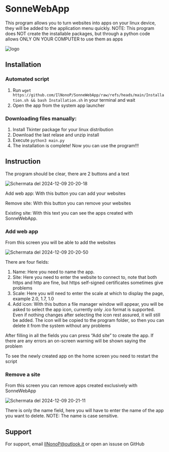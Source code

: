 # SonneWebApp
This program allows you to turn websites into apps on your linux device, they will be added to the application menu quickly. NOTE: This program does NOT create the installable packages, but through a python code allows ONLY ON YOUR COMPUTER to use them as apps

![logo](https://github.com/user-attachments/assets/af5e6f1b-2139-4885-8934-c4c76e9fd933)


## Installation
### Automated script
1) Run ```wget https://github.com/IlNonoP/SonneWebApp/raw/refs/heads/main/Installation.sh && bash Installation.sh``` in your terminal and wait
2) Open the app from the system app launcher

### Downloading files manually:

1) Install Tkinter package for your linux distribution
2) Download the last relase and unzip install
3) Execute ```python3 main.py```
4) The installation is complete! Now you can use the program!!!
## Instruction
The program should be clear, there are 2 buttons and a text

![Schermata del 2024-12-09 20-20-18](https://github.com/user-attachments/assets/e6446738-cdc0-4d5e-ac69-1c66d57bb947)


Add web app: With this button you can add your websites

Remove site: With this button you can remove your websites

Existing site: With this text you can see the apps created with SonneWebApp.

### Add web app
From this screen you will be able to add the websites

![Schermata del 2024-12-09 20-20-50](https://github.com/user-attachments/assets/1671ff10-9aa4-4e30-bfff-538660526b73)


There are four fields:
1) Name: Here you need to name the app.
2) Site: Here you need to enter the website to connect to, note that both https and http are fine, but https self-signed certificates sometimes give problems
3) Scale: Here you will need to enter the scale at which to display the page, example 2.0, 1.7, 1.0
4) Add icon: With this button a file manager window will appear, you will be asked to select the app icon, currently only .ico format is supported. Even if nothing changes after selecting the icon rest assured, it will still be added. The icon will be copied to the program folder, so then you can delete it from the system without any problems

After filling in all the fields you can press “Add site” to create the app. If there are any errors an on-screen warning will be shown saying the problem

To see the newly created app on the home screen you need to restart the script

### Remove a site
From this screen you can remove apps created exclusively with SonneWebApp

![Schermata del 2024-12-09 20-21-11](https://github.com/user-attachments/assets/88776f4e-b8d6-4bbe-a510-2bf2235cff41)



There is only the name field, here you will have to enter the name of the app you want to delete. NOTE: The name is case sensitive.
## Support

For support, email IlNonoP@outlook.it or open an issuse on GitHub

